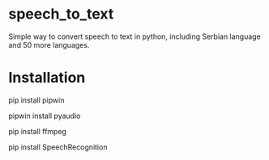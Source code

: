 # speech_to_text
Simple way to convert speech to text in python, including Serbian language and 50 more languages.

# Installation

pip install pipwin

pipwin install pyaudio

pip install ffmpeg

pip install SpeechRecognition
